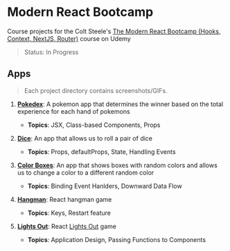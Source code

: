 # Modern React Bootcamp
Course projects for the Colt Steele's [The Modern React Bootcamp (Hooks, Context, NextJS, Router)](https://www.udemy.com/course/modern-react-bootcamp/) course on Udemy
> Status: In Progress

## Apps
> Each project directory contains screenshots/GIFs.

1. **[Pokedex](/01-pokedex)**: A pokemon app that determines the winner based on the total experience for each hand of pokemons
    - **Topics**: JSX, Class-based Components, Props
    
2. **[Dice](/02-dice)**: An app that allows us to roll a pair of dice
    - **Topics**: Props, defaultProps, State, Handling Events 
    
3. **[Color Boxes](/03-color-boxes)**: An app that shows boxes with random colors and allows us to change a color to a different random color 
    - **Topics**: Binding Event Hanlders, Downward Data Flow
       
4. **[Hangman](/04-hangman)**: React hangman game 
    - **Topics**: Keys, Restart feature 
    
4. **[Lights Out](/05-lights-out)**: React [Lights Out](https://en.wikipedia.org/wiki/Lights_Out_(game)) game
    - **Topics**: Application Design, Passing Functions to Components
